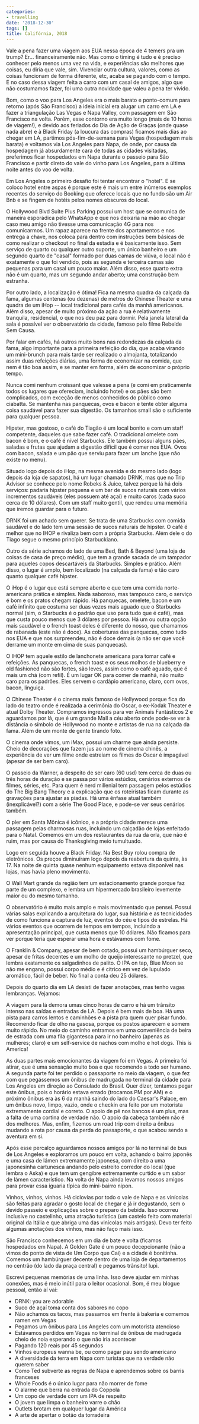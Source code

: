 ```yaml
---
categories:
- travelling
date: '2018-12-30'
tags: []
title: Califórnia, 2018
---
```


Vale a pena fazer uma viagem aos EUA nessa época de 4 temers pra um trump? Er... financeiramente não. Mas como o timing é tudo e é preciso conhecer pelo menos uma vez na vida, e experiências são melhores que coisas, eu diria que vale, sim. Vivenciar outra cultura, valores, como as coisas funcionam de forma diferente, etc, acaba se pagando com o tempo. E no caso dessa viagem feita a carro com um casal de amigos, algo que não costumamos fazer, foi uma outra novidade que valeu a pena ter vivido.

Bom, como o voo para Los Angeles era o mais barato e ponto-comum para retorno (após São Francisco) a ideia inicial era alugar um carro em LA e fazer a triangulação Las Vegas e Napa Valley, com passagem em São Francisco na volta. Porém, esse contorno era muito longo (mais de 10 horas de viagem!), e devido aos feriados do Dia de Ação de Graças (onde quase nada abre) e à Black Friday (a loucura das compras) ficamos mais dias ao chegar em LA, partimos pós-fim-de-semana para Vegas (hospedagem mais barata) e voltamos via Los Angeles para Napa, de onde, por causa da hospedagem já absurdamente cara de todas as cidades visitadas, preferimos ficar hospedados em Napa durante o passeio para São Francisco e partir direto do vale do vinho para Los Angeles, para a última noite antes do voo de volta.

Em Los Angeles o primeiro desafio foi tentar encontrar o "hotel". E se coloco hotel entre aspas é porque este é mais um entre inúmeros exemplos recentes do serviço do Booking que oferece locais que no fundo são um Air Bnb e se fingem de hotéis pelos nomes obscuros do local.

O Hollywood Blvd Suite Plus Parking possui um host que se comunica de maneira esporádica pelo WhatsApp e que nos deixaria na mão ao chegar caso meu amigo não tivesse uma comunicação 4G para nos comunicarmos. Um rapaz aparece na frente dos apartamentos e nos entrega a chave, nos coloca para dentro com instruções bem básicas de como realizar o checkout no final da estadia e é basicamente isso. Sem serviço de quarto ou qualquer outro suporte, um único banheiro e um segundo quarto de "casal" formado por duas camas de viúva, o local não é exatamente o que foi vendido, pois as segunda e terceira camas são pequenas para um casal um pouco maior. Além disso, esse quarto extra não é um quarto, mas um segundo andar aberto; uma construção bem estranha.

Por outro lado, a localização é ótima! Fica na mesma quadra da calçada da fama, algumas centenas (ou dezenas) de metros do Chinese Theater e uma quadra de um iHop -- local tradicional para cafés da manhã americanos. Além disso, apesar de muito próximo da ação a rua é relativamente tranquila, residencial, o que nos deu paz para dormir. Pela janela lateral da sala é possível ver o observatório da cidade, famoso pelo filme Rebelde Sem Causa.

Por falar em cafés, há outros muito bons nas redondezas da calçada da fama, algo importante para a primeira refeição do dia, que acaba virando um mini-brunch para mais tarde ser realizado o almojanta, totalizando assim duas refeições diárias, uma forma de economizar na comida, que nem é tão boa assim, e se manter em forma, além de economizar o próprio tempo.

Nunca comi nenhum croissant que valesse a pena (e comi em praticamente todos os lugares que ofereciam, incluindo hotel) e os pães são bem complicados, com exceção de menos conhecidos do público como ciabatta. Se mantenha nas panquecas, ovos e bacon e tente obter alguma coisa saudável para fazer sua digestão. Os tamanhos small são o suficiente para qualquer pessoa.

Hipster, mas gostoso, o café do Tiagão é um local bonito e com um staff competente, daqueles que sabe fazer café. O tradicional omelete com bacon é bom, e o café é nível Starbucks. Ele também possui alguns pães, saladas e frutas que ajudam a digestão difícil que é comer nos EUA. Ovos com bacon, salada e um pão que serviu para fazer um lanche (que não existe no menu).

Situado logo depois do iHop, na mesma avenida e do mesmo lado (logo depois da loja de sapatos), há um lugar chamado DRNK, mas que no Trip Advisor se conhece pelo nome Robeks & Juice, talvez porque lá há dois serviços: padaria hipster pequena e um bar de sucos naturais com vários incrementos saudáveis (eles possuem até açaí) e muito caros (cada suco cerca de 10 dólares). Com um staff muito gentil, que rendeu uma memória que iremos guardar para o futuro.

DRNK foi um achado sem querer. Se trata de uma Starbucks com comida saudável e do lado tem uma sessão de sucos naturais de hipster. O café é melhor que no IHOP e rivaliza bem com a própria Starbucks. Além dele o do Tiago segue o mesmo princípio Starbuckiano.

Outro da série achamos do lado de uma Bed, Bath & Beyond (uma loja de coisas de casa de preço médio), que tem a grande sacada de um tampador para aqueles copos descartáveis da Starbucks. Simples e prático. Além disso, o lugar é amplo, bem localizado (na calçada da fama) e tão caro quanto qualquer café hipster.

O iHop é o lugar que está sempre aberto e que tem uma comida norte-americana prática e simples. Nada saboroso, mas tampouco caro, o serviço é bom e os pratos chegam rápido. Há panquecas, omelete, bacon e um café infinito que costuma ser duas vezes mais aguado que o Starbucks normal (sim, o Starbucks é o padrão que uso para tudo que é café), mas que custa pouco menos que 3 dólares por pessoa. Há um ou outra opção mais saudável e o french toast deles é diferente do nosso, que chamamos de rabanada (este não é doce). As coberturas das panquecas, como tudo nos EUA e que nos surpreendeu, não é doce demais (a não ser que você derrame um monte em cima de suas panquecas).

O IHOP tem aquele estilo de lanchonete americana para tomar café e refeições. As panquecas, o french toast e os seus molhos de blueberry e old fashioned não são fortes, são leves, assim como o café aguado, que é mais um chá (com refil). É um lugar OK para comer de manhã, não muito caro para os padrões. Eles servem o cardápio americano, claro, com ovos, bacon, linguiça.

O Chinese Theater é o cinema mais famoso de Hollywood porque fica do lado do teatro onde é realizada a cerimônia do Oscar, o ex-Kodak Theater e atual Dolby Theater. Compramos ingressos para ver Animais Fantásticos 2 e aguardamos por lá, que é um grande Mall a céu aberto onde pode-se ver à distância o símbolo de Hollywood no monte e artistas de rua na calçada da fama. Além de um monte de gente tirando foto.

O cinema onde vimos, um iMax, possui um charme que ainda persiste. Cheio de decorações que fazem jus ao nome de cinema chinês, a experiência de ver um filme onde estreiam os filmes do Oscar é impagável (apesar de ser bem caro).

O passeio da Warner, a despeito de ser caro (60 usd) tem cerca de duas ou três horas de duração e se passa por vários estúdios, cenários externos de filmes, séries, etc. Para quem é nerd millenial tem passagem pelos estúdios do The Big Bang Theory e a explicação que os roteiristas ficam durante as gravações para ajustar as piadas. Há uma ênfase atual também (inexplicável?) com a série The Good Place, e pode-se ver seus cenários também.

O píer em Santa Mônica é icônico, e a própria cidade merece uma passagem pelas charmosas ruas, incluindo um calçadão de lojas enfeitado para o Natal. Comemos em um dos restaurantes da rua da orla, que não é ruim, mas por causa do Thanksgiving meio tumultuado.

Logo em seguida houve a Black Friday. Na Best Buy rolou compra de eletrônicos. Os preços diminuíram logo depois da reabertura da quinta, às 17. Na noite de quinta quase nenhum equipamento estava disponível nas lojas, mas havia pleno movimento.

O Wall Mart grande da região tem um estacionamento grande porque faz parte de um complexo, e lembra um hipermercado brasileiro levemente maior ou do mesmo tamanho.

O observatório é muito mais amplo e mais movimentado que pensei. Possui várias salas explicando a arquitetura do lugar, sua história e as tecnicidades de como funciona a captura de luz, eventos do céu e tipos de estrelas. Há vários eventos que ocorrem de tempos em tempos, incluindo a apresentação principal, que custa menos que 10 dólares. Não ficamos para ver porque teria que esperar uma hora e estávamos com fome.

O Franklin & Company, apesar de bem cotado, possui um hambúrguer seco, apesar de fritas decentes e um molho de queijo interessante no pretzel, que lembra exatamente os salgadinhos de palito. O IPA on tap, Blue Moon se não me engano, possui corpo médio e é cítrico em vez de lupulado aromático, fácil de beber. No final a conta deu 25 dólares.

Depois do quarto dia em LA desisti de fazer anotações, mas tenho vagas lembranças. Vejamos:

A viagem para lá demora umas cinco horas de carro e há um trânsito intenso nas saídas e entradas de LA. Depois é bem mais de boa. Há uma pista para carros lentos e caminhões e a pista pra quem quer pisar fundo. Recomendo ficar de olho na gasosa, porque os postos aparecem e somem muito rápido. No meio do caminho entramos em uma conveniência de beira de estrada com uma fila gigantesca para ir no banheiro (apenas as mulheres; claro) e um self-service de nachos com molho e hot dogs. This is America!

As duas partes mais emocionantes da viagem foi em Vegas. A primeira foi atirar, que é uma sensação muito boa e que recomendo a todo ser humano. A segunda parte foi ter perdido o passaporte no meio da viagem, o que fez com que pegássemos um ônibus de madrugada no terminal da cidade para Los Angeles em direção ao Consulado do Brasil. Quer dizer, tentamos pegar este ônibus, pois o horário estava errado (trocamos PM por AM) e o próximo ônibus era às 6 da manhã saindo do lado do Caesar's Palace, em um ônibus novo, limpo, vazio, onde o checkin era feito por um motorista extremamente cordial e correto. O apoio de pé nos bancos é um plus, mas a falta de uma cortina de verdade não. O apoio da cabeça também não é dos melhores. Mas, enfim, fizemos um road trip com direito a ônibus mudando a rota por causa da perda do passaporte, o que acabou sendo a aventura em si.

Após esse percalço aguardamos nossos amigos por lá no terminal de bus de Los Angeles e exploramos um pouco em volta, achando o bairro japonês e uma casa de lámen extremamente japonesa, com direito a uma japonesinha cartunesca andando pelo estreito corredor do local (que lembra o Aska) e que tem um gengibre extremamente curtido e um sabor de lámen característico. Na volta de Napa ainda levamos nossos amigos para provar essa iguaria típica do mini-bairro nipon.

Vinhos, vinhos, vinhos. Há ciclovias por todo o vale de Napa e as vinícolas são feitas para agradar o gosto local de chegar e já ir degustando, sem o devido passeio e explicações sobre o preparo da bebida. Isso ocorreu inclusive no castelinho, uma atração turística (um castelo feito com material original da Itália e que abriga uma das vinícolas mais antigas). Devo ter feito algumas anotações dos vinhos, mas não faço mais isso.

São Francisco conhecemos em um dia de bate e volta (ficamos hospedados em Napa). A Golden Gate é um pouco decepcionante (não a vimos do ponto de vista de Um Corpo que Cai) e a cidade é bonitinha. Comemos um hambúrguer decente dentro de uma loja de departamentos no centrão (do lado da praça central) e pegamos trânsito! Iupi.

Escrevi pequenas memórias de uma linha. Isso deve ajudar em minhas conexões, mas é meio inútil para o leitor ocasional. Bom, é meu blogue pessoal, então aí vai:

 - DRNK: you are adorable
 - Suco de açaí toma conta dos sabores no copo
 - Não achamos os tacos, mas passamos em frente à bakeria e comemos ramen em Vegas
 - Pegamos um ônibus para Los Angeles com um motorista atencioso
 - Estávamos perdidos em Vegas no terminal de ônibus de madrugada cheio de noia esperando o que não iria acontecer
 - Pagando 120 reais por 45 segundos
 - Vinhos europeus wanna be, ou como pagar pau sendo americano
 - A diversidade da terra em Napa com turistas que na verdade não querem saber
 - Como Ted subverte as regras de Napa e aprendemos sobre os barris franceses
 - Whole Foods é o único lugar para não morrer de fome
 - O alarme que berra na entrada do Coppola
 - Um copo de verdade com um IPA de respeito
 - O jovem que limpa o banheiro varre o chão
 - Outlets brotam em qualquer lugar da América
 - A arte de apertar o botão da torradeira